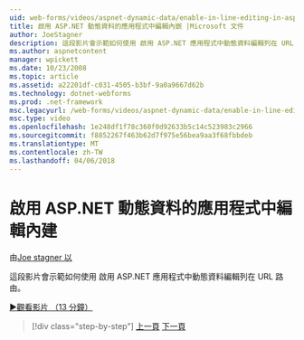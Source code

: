 ```yaml
---
uid: web-forms/videos/aspnet-dynamic-data/enable-in-line-editing-in-aspnet-dynamic-data-applications
title: 啟用 ASP.NET 動態資料的應用程式中編輯內嵌 |Microsoft 文件
author: JoeStagner
description: 這段影片會示範如何使用 啟用 ASP.NET 應用程式中動態資料編輯列在 URL 路由。
ms.author: aspnetcontent
manager: wpickett
ms.date: 10/23/2008
ms.topic: article
ms.assetid: a22201df-c031-4505-b3bf-9a0a9667d62b
ms.technology: dotnet-webforms
ms.prod: .net-framework
msc.legacyurl: /web-forms/videos/aspnet-dynamic-data/enable-in-line-editing-in-aspnet-dynamic-data-applications
msc.type: video
ms.openlocfilehash: 1e248df1f78c360f0d92633b5c14c523983c2966
ms.sourcegitcommit: f8852267f463b62d7f975e56bea9aa3f68fbbdeb
ms.translationtype: MT
ms.contentlocale: zh-TW
ms.lasthandoff: 04/06/2018
---
```

<a name="enable-in-line-editing-in-aspnet-dynamic-data-applications"></a>啟用 ASP.NET 動態資料的應用程式中編輯內建
====================
由[Joe stagner 以](https://github.com/JoeStagner)

這段影片會示範如何使用 啟用 ASP.NET 應用程式中動態資料編輯列在 URL 路由。

[&#9654;觀看影片 （13 分鐘）](https://channel9.msdn.com/Blogs/ASP-NET-Site-Videos/enable-in-line-editing-in-aspnet-dynamic-data-applications)

> [!div class="step-by-step"]
> [上一頁](begin-modifying-dynamic-data-applications-with-url-routing.md)
> [下一頁](how-to-enable-table-specific-routing-in-dynamic-data-applications.md)
